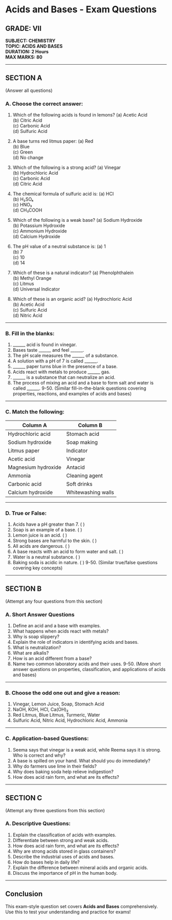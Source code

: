 # **Acids and Bases - Exam Questions**

## **GRADE: VII**

**SUBJECT: CHEMISTRY**\
**TOPIC: ACIDS AND BASES**\
**DURATION: 2 Hours**\
**MAX MARKS: 80**

---

## **SECTION A**

(Answer all questions)

### **A. Choose the correct answer:**

1. Which of the following acids is found in lemons?
   (a) Acetic Acid\
   (b) Citric Acid\
   (c) Carbonic Acid\
   (d) Sulfuric Acid

2. A base turns red litmus paper:
   (a) Red\
   (b) Blue\
   (c) Green\
   (d) No change

3. Which of the following is a strong acid?
   (a) Vinegar\
   (b) Hydrochloric Acid\
   (c) Carbonic Acid\
   (d) Citric Acid

4. The chemical formula of sulfuric acid is:
   (a) HCl\
   (b) H₂SO₄\
   (c) HNO₃\
   (d) CH₃COOH

5. Which of the following is a weak base?
   (a) Sodium Hydroxide\
   (b) Potassium Hydroxide\
   (c) Ammonium Hydroxide\
   (d) Calcium Hydroxide

6. The pH value of a neutral substance is:
   (a) 1\
   (b) 7\
   (c) 10\
   (d) 14

7. Which of these is a natural indicator?
   (a) Phenolphthalein\
   (b) Methyl Orange\
   (c) Litmus\
   (d) Universal Indicator

8. Which of these is an organic acid?
   (a) Hydrochloric Acid\
   (b) Acetic Acid\
   (c) Sulfuric Acid\
   (d) Nitric Acid



---

### **B. Fill in the blanks:**

1. \_\_\_\_\_\_ acid is found in vinegar.
2. Bases taste \_\_\_\_\_\_ and feel \_\_\_\_\_\_.
3. The pH scale measures the \_\_\_\_\_\_ of a substance.
4. A solution with a pH of 7 is called \_\_\_\_\_\_.
5. \_\_\_\_\_\_ paper turns blue in the presence of a base.
6. Acids react with metals to produce \_\_\_\_\_\_ gas.
7. \_\_\_\_\_\_ is a substance that can neutralize an acid.
8. The process of mixing an acid and a base to form salt and water is called \_\_\_\_\_\_.
   9-50. (Similar fill-in-the-blank questions covering properties, reactions, and examples of acids and bases)

---

### **C. Match the following:**

| **Column A**        | **Column B**       |
| ------------------- | ------------------ |
| Hydrochloric acid   | Stomach acid       |
| Sodium hydroxide    | Soap making        |
| Litmus paper        | Indicator          |
| Acetic acid         | Vinegar            |
| Magnesium hydroxide | Antacid            |
| Ammonia             | Cleaning agent     |
| Carbonic acid       | Soft drinks        |
| Calcium hydroxide   | Whitewashing walls |



---

### **D. True or False:**

1. Acids have a pH greater than 7. ( )
2. Soap is an example of a base. ( )
3. Lemon juice is an acid. ( )
4. Strong bases are harmful to the skin. ( )
5. All acids are dangerous. ( )
6. A base reacts with an acid to form water and salt. ( )
7. Water is a neutral substance. ( )
8. Baking soda is acidic in nature. ( )
   9-50. (Similar true/false questions covering key concepts)

---

## **SECTION B**

(Attempt any four questions from this section)

### **A. Short Answer Questions**

1. Define an acid and a base with examples.
2. What happens when acids react with metals?
3. Why is soap slippery?
4. Explain the role of indicators in identifying acids and bases.
5. What is neutralization?
6. What are alkalis?
7. How is an acid different from a base?
8. Name two common laboratory acids and their uses.
   9-50. (More short answer questions on properties, classification, and applications of acids and bases)

---

### **B. Choose the odd one out and give a reason:**

1. Vinegar, Lemon Juice, Soap, Stomach Acid
2. NaOH, KOH, HCl, Ca(OH)₂
3. Red Litmus, Blue Litmus, Turmeric, Water
4. Sulfuric Acid, Nitric Acid, Hydrochloric Acid, Ammonia



---

### **C. Application-based Questions:**

1. Seema says that vinegar is a weak acid, while Reema says it is strong. Who is correct and why?
2. A base is spilled on your hand. What should you do immediately?
3. Why do farmers use lime in their fields?
4. Why does baking soda help relieve indigestion?
5. How does acid rain form, and what are its effects?



---

## **SECTION C**

(Attempt any three questions from this section)

### **A. Descriptive Questions:**

1. Explain the classification of acids with examples.
2. Differentiate between strong and weak acids.
3. How does acid rain form, and what are its effects?
4. Why are strong acids stored in glass containers?
5. Describe the industrial uses of acids and bases.
6. How do bases help in daily life?
7. Explain the difference between mineral acids and organic acids.
8. Discuss the importance of pH in the human body.

---

## **Conclusion**

This exam-style question set covers **Acids and Bases** comprehensively. Use this to test your understanding and practice for exams!

